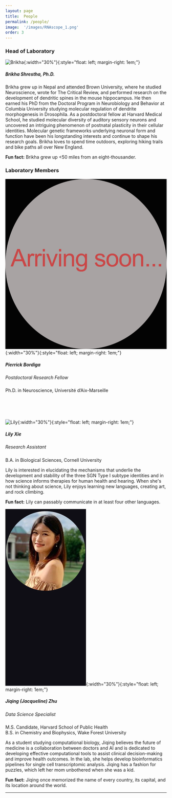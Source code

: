 ```yaml
---
layout: page
title:  People
permalink: /people/
image:  '/images/RNAscope_1.png'
order: 3
---
```

### Head of Laboratory

![Brikha](/images/Brikha_circle.png){:width="30%"}{:style="float: left; margin-right: 1em;"}
##### Brikha Shrestha, Ph.D.
Brikha grew up in Nepal and attended Brown University, where he studied Neuroscience, wrote for The Critical Review, and performed research on the development of dendritic spines in the mouse hippocampus. He then earned his PhD from the Doctoral Program in Neurobiology and Behavior at Columbia University studying molecular regulation of dendrite morphogenesis in Drosophila. As a postdoctoral fellow at Harvard Medical School, he studied molecular diversity of auditory sensory neurons and uncovered an intriguing phenomenon of postnatal plasticity in their cellular identities. Molecular genetic frameworks underlying neuronal form and function have been his longstanding interests and continue to shape his research goals. Brikha loves to spend time outdoors, exploring hiking trails and bike paths all over New England.

**Fun fact:** Brikha grew up <50 miles from an eight-thousander.
### Laboratory Members
![Pierrick](/images/blank_circle2.png){:width="30%"}{:style="float: left; margin-right: 1em;"}
##### Pierrick Bordiga
<h5 style="font-weight: normal">
Postdoctoral Research Fellow
</h5>
Ph.D. in Neuroscience, Université d’Aix-Marseille

<br/>
<br/>
<br/>
<br/>
<br/>

![Lily](/images/lily_circle.png){:width="30%"}{:style="float: left; margin-right: 1em;"}
##### Lily Xie
<h5 style="font-weight: normal">
Research Assistant
</h5>
B.A. in Biological Sciences, Cornell University

Lily is interested in elucidating the mechanisms that underlie the development and stability of the three SGN Type I subtype identities and in how science informs therapies for human health and hearing. When she's not thinking about science, Lily enjoys learning new languages, creating art, and rock climbing.

**Fun fact:** Lily can passably communicate in at least four other languages.

![Jiqing](/images/jiqing_circle.png){:width="30%"}{:style="float: left; margin-right: 1em;"}
##### Jiqing (Jacqueline) Zhu
<h5 style="font-weight: normal">
Data Science Specialist
</h5>
M.S. Candidate, Harvard School of Public Health
<br/>
B.S. in Chemistry and Biophysics, Wake Forest University

As a student studying computational biology, Jiqing believes the future of medicine is a collaboration between doctors and AI and is dedicated to developing effective computational tools to assist clinical decision-making and improve health outcomes. In the lab, she helps develop bioinformatics pipelines for single cell transcriptomic analysis. Jiqing has a fashion for puzzles, which left her mom unbothered when she was a kid.

**Fun fact:** Jiqing once memorized the name of every country, its capital, and its location around the world.


<hr>
